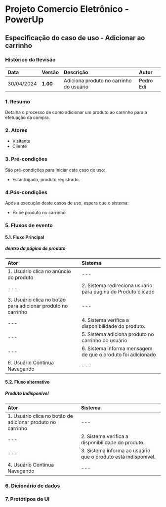 # Projeto Comercio Eletrônico - PowerUp

## Especificação do caso de uso - Adicionar ao carrinho

### Histórico da Revisão
|  Data  | Versão | Descrição | Autor |
|:-------|:-------|:----------|:------|
| 30/04/2024 | **1.00** | Adiciona produto no carrinho do usuário | Pedro Edi |


### 1. Resumo 
Detalha o processo de como adicionar um produto ao carrinho para a efetuação da compra.

### 2. Atores
- Visitante 
- Cliente

### 3. Pré-condições
São pré-condições para iniciar este caso de uso:
- Estar logado, produto registrado.

### 4.Pós-condições
Após a execução deste casos de uso, espera que o sistema:
-  Exibe produto no carrinho.

### 5. Fluxos de evento

#### 5.1. Fluxo Principal
##### dentro da página de produto

|  Ator  | Sistema |
|:-------|:------- |
| 1. Usuário clica no anúncio do produto | --- |
| --- | 2. Sistema redireciona usuário para página do Produto clicado |
| 3.  Usuário clica no botão para adicionar produto no carrinho | --- |
| --- | 4. Sistema verifica a disponibilidade do produto.|
| --- | 5. Sistema adiciona produto no carrinho do usuário |
| --- | 6. Sistema informa mensagem de que o produto foi adicionado |
| 6. Usuário Continua Navegando | --- |

#### 5.2. Fluxo alternativo
##### Produto Indisponível

|  Ator  | Sistema |
|:-------|:------- |
| 1. Usuário clica no botão de adicionar produto no carrinho | --- |
| --- | 2. Sistema verifica a disponibilidade do produto. |
| --- | 3. Sistema informa ao usuário que o produto está indisponível. | --- |
| 4. Usuário Continua Navegando | --- |


### 6. Dicionário de dados

### 7. Protótipos de UI
